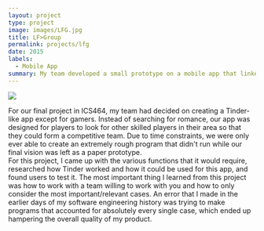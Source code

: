 ```yaml
---
layout: project
type: project
image: images/LFG.jpg
title: LF>Group
permalink: projects/lfg
date: 2015
labels:
  - Mobile App
summary: My team developed a small prototype on a mobile app that linked players together
---
```


<img class="ui image" src="{{ site.baseurl }}/images/lfgSearch.png">

For our final project in ICS464, my team had decided on creating a Tinder-like app except for gamers. Instead of searching for romance, our app was designed for players to look for other skilled players in their area so that they could form a competitive team. Due to time constraints, we were only ever able to create an extremely rough program that didn't run while our final vision was left as a paper prototype.
<br>
For this project, I came up with the various functions that it would require, researched how Tinder worked and how it could be used for this app, and found users to test it. The most important thing I learned from this project was how to work with a team willing to work with you and how to only consider the most important/relevant cases. An error that I made in the earlier days of my software engineering history was trying to make programs that accounted for absolutely every single case, which ended up hampering the overall quality of my product.

